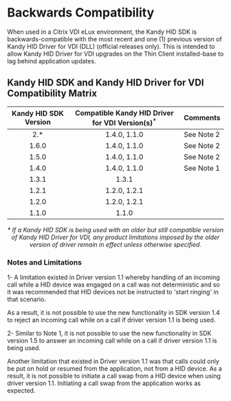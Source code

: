 # Backwards Compatibility

When used in a Citrix VDI eLux environment, the Kandy HID SDK is backwards-compatible with the most recent and one (1) previous version of Kandy HID Driver for VDI (DLL) (official releases only). This is intended to allow Kandy HID Driver for VDI upgrades on the Thin Client installed-base to lag behind application updates.

## Kandy HID SDK and Kandy HID Driver for VDI Compatibility Matrix

| Kandy HID SDK Version | Compatible Kandy HID Driver for VDI Version(s)<sup>*</sup>    | Comments      |
| :-------------------: | :-----------------------------------------------------------: | ------------- |
| 2.*                   | 1.4.0, 1.1.0                                                  | See Note 2    |
| 1.6.0                 | 1.4.0, 1.1.0                                                  | See Note 2    |
| 1.5.0                 | 1.4.0, 1.1.0                                                  | See Note 2    |
| 1.4.0                 | 1.4.0, 1.1.0                                                  | See Note 1    |
| 1.3.1                 | 1.3.1                                                         |               |
| 1.2.1                 | 1.2.0, 1.2.1                                                  |               |
| 1.2.0                 | 1.2.0, 1.2.1                                                  |               |
| 1.1.0                 | 1.1.0                                                         |               |

<p style="text-align: center"><i>* If a Kandy HID SDK is being used with an older but still compatible version of Kandy HID Driver for VDI, any product limitations imposed by the older version of driver remain in effect unless otherwise specified.</i></p>

### Notes and Limitations

1- A limitation existed in Driver version 1.1 whereby handling of an incoming call while a HID device was engaged on a call was not deterministic and so it was recommended that HID devices not be instructed to 'start ringing' in that scenario.

As a result, it is not possible to use the new functionality in SDK version 1.4 to reject an incoming call while on a call if driver version 1.1 is being used.

2- Similar to Note 1, it is not possible to use the new functionality in SDK version 1.5 to answer an incoming call while on a call if driver version 1.1 is being used.

Another limitation that existed in Driver version 1.1 was that calls could only be put on hold or resumed from the application, not from a HID device. As a result, it is not possible to initiate a call swap from a HID device when using driver version 1.1. Initiating a call swap from the application works as expected.